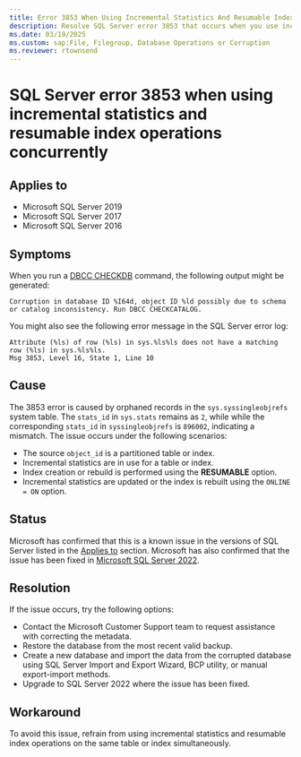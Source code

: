 ```yaml
---
title: Error 3853 When Using Incremental Statistics And Resumable Index Operations
description: Resolve SQL Server error 3853 that occurs when you use incremental statistics and resumable index operations concurrently.
ms.date: 03/19/2025
ms.custom: sap:File, Filegroup, Database Operations or Corruption
ms.reviewer: rtownsend
---
```


# SQL Server error 3853 when using incremental statistics and resumable index operations concurrently

## Applies to

- Microsoft SQL Server 2019
- Microsoft SQL Server 2017
- Microsoft SQL Server 2016

## Symptoms
 
When you run a [DBCC CHECKDB](/sql/t-sql/database-console-commands/dbcc-checkdb-transact-sql) command, the following output might be generated:

```output
Corruption in database ID %I64d, object ID %ld possibly due to schema or catalog inconsistency. Run DBCC CHECKCATALOG.
```

You might also see the following error message in the SQL Server error log:

```output
Attribute (%ls) of row (%ls) in sys.%ls%ls does not have a matching row (%ls) in sys.%ls%ls.
Msg 3853, Level 16, State 1, Line 10
```

## Cause

The 3853 error is caused by orphaned records in the `sys.syssingleobjrefs` system table. The `stats_id` in `sys.stats` remains as `2`, while while the corresponding `stats_id` in `syssingleobjrefs` is `896002`, indicating a mismatch. The issue occurs under the following scenarios:

- The source `object_id` is a partitioned table or index.
- Incremental statistics are in use for a table or index.
- Index creation or rebuild is performed using the **RESUMABLE** option.
- Incremental statistics are updated or the index is rebuilt using the `ONLINE = ON` option.

## Status

Microsoft has confirmed that this is a known issue in the versions of SQL Server listed in the [Applies to](#applies-to) section.  Microsoft has also confirmed that the issue has been fixed in [Microsoft SQL Server 2022](https://www.microsoft.com/sql-server/sql-server-downloads).

## Resolution

If the issue occurs, try the following options:

- Contact the Microsoft Customer Support team to request assistance with correcting the metadata.
- Restore the database from the most recent valid backup.
- Create a new database and import the data from the corrupted database using SQL Server Import and Export Wizard, BCP utility, or manual export-import methods.
- Upgrade to SQL Server 2022 where the issue has been fixed.

## Workaround

To avoid this issue, refrain from using incremental statistics and resumable index operations on the same table or index simultaneously.

